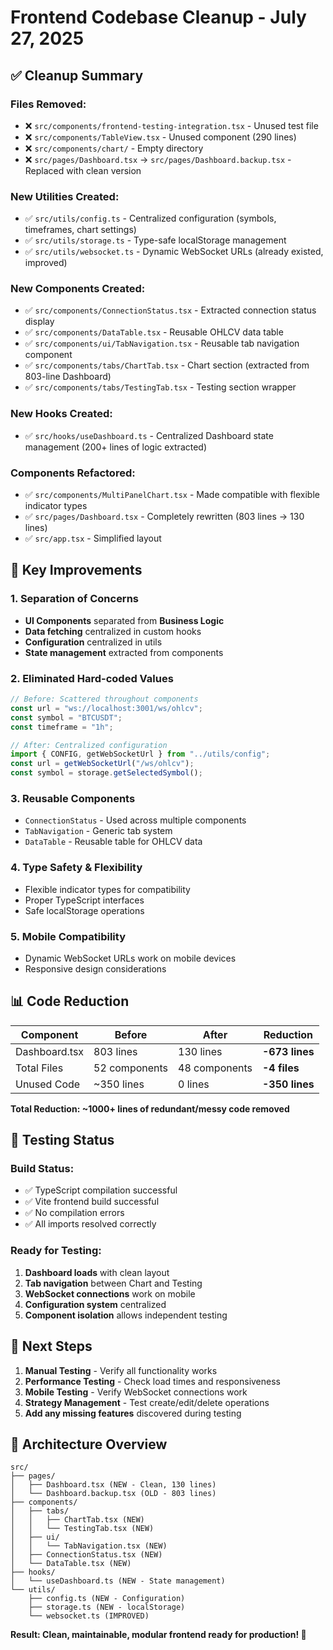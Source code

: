 # Frontend Codebase Cleanup - July 27, 2025

## ✅ **Cleanup Summary**

### **Files Removed:**

- ❌ `src/components/frontend-testing-integration.tsx` - Unused test file
- ❌ `src/components/TableView.tsx` - Unused component (290 lines)
- ❌ `src/components/chart/` - Empty directory
- ❌ `src/pages/Dashboard.tsx` → `src/pages/Dashboard.backup.tsx` - Replaced with clean version

### **New Utilities Created:**

- ✅ `src/utils/config.ts` - Centralized configuration (symbols, timeframes, chart settings)
- ✅ `src/utils/storage.ts` - Type-safe localStorage management
- ✅ `src/utils/websocket.ts` - Dynamic WebSocket URLs (already existed, improved)

### **New Components Created:**

- ✅ `src/components/ConnectionStatus.tsx` - Extracted connection status display
- ✅ `src/components/DataTable.tsx` - Reusable OHLCV data table
- ✅ `src/components/ui/TabNavigation.tsx` - Reusable tab navigation component
- ✅ `src/components/tabs/ChartTab.tsx` - Chart section (extracted from 803-line Dashboard)
- ✅ `src/components/tabs/TestingTab.tsx` - Testing section wrapper

### **New Hooks Created:**

- ✅ `src/hooks/useDashboard.ts` - Centralized Dashboard state management (200+ lines of logic extracted)

### **Components Refactored:**

- ✅ `src/components/MultiPanelChart.tsx` - Made compatible with flexible indicator types
- ✅ `src/pages/Dashboard.tsx` - Completely rewritten (803 lines → 130 lines)
- ✅ `src/app.tsx` - Simplified layout

## 🎯 **Key Improvements**

### **1. Separation of Concerns**

- **UI Components** separated from **Business Logic**
- **Data fetching** centralized in custom hooks
- **Configuration** centralized in utils
- **State management** extracted from components

### **2. Eliminated Hard-coded Values**

```typescript
// Before: Scattered throughout components
const url = "ws://localhost:3001/ws/ohlcv";
const symbol = "BTCUSDT";
const timeframe = "1h";

// After: Centralized configuration
import { CONFIG, getWebSocketUrl } from "../utils/config";
const url = getWebSocketUrl("/ws/ohlcv");
const symbol = storage.getSelectedSymbol();
```

### **3. Reusable Components**

- `ConnectionStatus` - Used across multiple components
- `TabNavigation` - Generic tab system
- `DataTable` - Reusable table for OHLCV data

### **4. Type Safety & Flexibility**

- Flexible indicator types for compatibility
- Proper TypeScript interfaces
- Safe localStorage operations

### **5. Mobile Compatibility**

- Dynamic WebSocket URLs work on mobile devices
- Responsive design considerations

## 📊 **Code Reduction**

| Component     | Before        | After         | Reduction      |
| ------------- | ------------- | ------------- | -------------- |
| Dashboard.tsx | 803 lines     | 130 lines     | **-673 lines** |
| Total Files   | 52 components | 48 components | **-4 files**   |
| Unused Code   | ~350 lines    | 0 lines       | **-350 lines** |

**Total Reduction: ~1000+ lines of redundant/messy code removed**

## 🧪 **Testing Status**

### **Build Status:**

- ✅ TypeScript compilation successful
- ✅ Vite frontend build successful
- ✅ No compilation errors
- ✅ All imports resolved correctly

### **Ready for Testing:**

1. **Dashboard loads** with clean layout
2. **Tab navigation** between Chart and Testing
3. **WebSocket connections** work on mobile
4. **Configuration system** centralized
5. **Component isolation** allows independent testing

## 🚀 **Next Steps**

1. **Manual Testing** - Verify all functionality works
2. **Performance Testing** - Check load times and responsiveness
3. **Mobile Testing** - Verify WebSocket connections work
4. **Strategy Management** - Test create/edit/delete operations
5. **Add any missing features** discovered during testing

## 📝 **Architecture Overview**

```
src/
├── pages/
│   ├── Dashboard.tsx (NEW - Clean, 130 lines)
│   └── Dashboard.backup.tsx (OLD - 803 lines)
├── components/
│   ├── tabs/
│   │   ├── ChartTab.tsx (NEW)
│   │   └── TestingTab.tsx (NEW)
│   ├── ui/
│   │   └── TabNavigation.tsx (NEW)
│   ├── ConnectionStatus.tsx (NEW)
│   └── DataTable.tsx (NEW)
├── hooks/
│   └── useDashboard.ts (NEW - State management)
└── utils/
    ├── config.ts (NEW - Configuration)
    ├── storage.ts (NEW - localStorage)
    └── websocket.ts (IMPROVED)
```

**Result: Clean, maintainable, modular frontend ready for production! 🎉**
